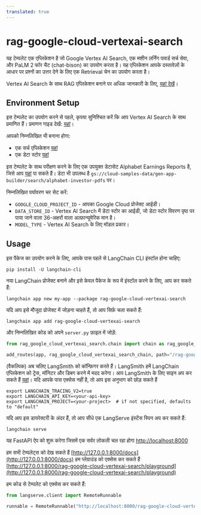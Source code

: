 ```yaml
---
translated: true
---
```


# rag-google-cloud-vertexai-search

यह टेम्पलेट एक एप्लिकेशन है जो Google Vertex AI Search, एक मशीन लर्निंग पावर्ड सर्च सेवा, और PaLM 2 फॉर चैट (chat-bison) का उपयोग करता है। यह एप्लिकेशन आपके दस्तावेज़ों के आधार पर प्रश्नों का उत्तर देने के लिए एक Retrieval चेन का उपयोग करता है।

Vertex AI Search के साथ RAG एप्लिकेशन बनाने पर अधिक जानकारी के लिए,
[यहां देखें](https://cloud.google.com/generative-ai-app-builder/docs/enterprise-search-introduction)।

## Environment Setup

इस टेम्पलेट का उपयोग करने से पहले, कृपया सुनिश्चित करें कि आप Vertex AI Search के साथ प्रमाणित हैं। प्रमाणन गाइड देखें: [यहां](https://cloud.google.com/generative-ai-app-builder/docs/authentication)।

आपको निम्नलिखित भी बनाना होगा:

- एक सर्च एप्लिकेशन [यहां](https://cloud.google.com/generative-ai-app-builder/docs/create-engine-es)
- एक डेटा स्टोर [यहां](https://cloud.google.com/generative-ai-app-builder/docs/create-data-store-es)

इस टेम्पलेट के साथ परीक्षण करने के लिए एक उपयुक्त डेटासेट Alphabet Earnings Reports है, जिसे आप
[यहां](https://abc.xyz/investor/) पा सकते हैं। डेटा भी उपलब्ध है
`gs://cloud-samples-data/gen-app-builder/search/alphabet-investor-pdfs` पर।

निम्नलिखित पर्यावरण चर सेट करें:

* `GOOGLE_CLOUD_PROJECT_ID` - आपका Google Cloud प्रोजेक्ट आईडी।
* `DATA_STORE_ID` - Vertex AI Search में डेटा स्टोर का आईडी, जो डेटा स्टोर विवरण पृष्ठ पर पाया जाने वाला 36-अक्षरों वाला अल्फ़ान्यूमेरिक मान है।
* `MODEL_TYPE` - Vertex AI Search के लिए मॉडल प्रकार।

## Usage

इस पैकेज का उपयोग करने के लिए, आपके पास पहले से LangChain CLI इंस्टॉल होना चाहिए:

```shell
pip install -U langchain-cli
```

नया LangChain प्रोजेक्ट बनाने और इसे केवल पैकेज के रूप में इंस्टॉल करने के लिए, आप कर सकते हैं:

```shell
langchain app new my-app --package rag-google-cloud-vertexai-search
```

यदि आप इसे मौजूदा प्रोजेक्ट में जोड़ना चाहते हैं, तो आप सिर्फ़ चला सकते हैं:

```shell
langchain app add rag-google-cloud-vertexai-search
```

और निम्नलिखित कोड को अपने `server.py` फ़ाइल में जोड़ें:

```python
from rag_google_cloud_vertexai_search.chain import chain as rag_google_cloud_vertexai_search_chain

add_routes(app, rag_google_cloud_vertexai_search_chain, path="/rag-google-cloud-vertexai-search")
```

(वैकल्पिक) अब चलिए LangSmith को कॉन्फ़िगर करते हैं।
LangSmith हमें LangChain एप्लिकेशन को ट्रेस, मॉनिटर और डिबग करने में मदद करेगा।
आप LangSmith के लिए साइन अप कर सकते हैं [यहां](https://smith.langchain.com/)।
यदि आपके पास एक्सेस नहीं है, तो आप इस अनुभाग को छोड़ सकते हैं

```shell
export LANGCHAIN_TRACING_V2=true
export LANGCHAIN_API_KEY=<your-api-key>
export LANGCHAIN_PROJECT=<your-project>  # if not specified, defaults to "default"
```

यदि आप इस डायरेक्टरी के अंदर हैं, तो आप सीधे एक LangServe इंस्टेंस स्पिन अप कर सकते हैं:

```shell
langchain serve
```

यह FastAPI ऐप को शुरू करेगा जिसमें एक सर्वर लोकली चल रहा होगा
[http://localhost:8000](http://localhost:8000)

हम सभी टेम्पलेट्स को देख सकते हैं [http://127.0.0.1:8000/docs](http://127.0.0.1:8000/docs)
हम प्लेग्राउंड को एक्सेस कर सकते हैं
[http://127.0.0.1:8000/rag-google-cloud-vertexai-search/playground](http://127.0.0.1:8000/rag-google-cloud-vertexai-search/playground)

हम कोड से टेम्पलेट को एक्सेस कर सकते हैं:

```python
from langserve.client import RemoteRunnable

runnable = RemoteRunnable("http://localhost:8000/rag-google-cloud-vertexai-search")
```
